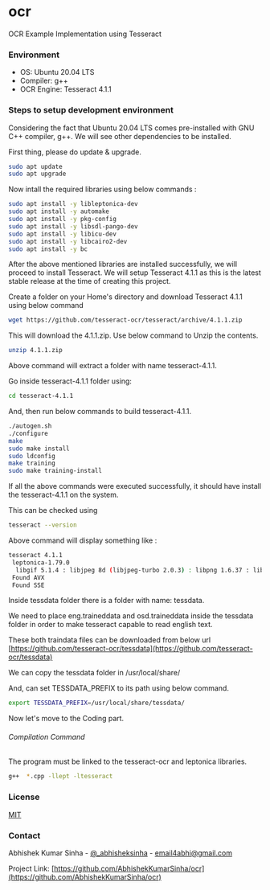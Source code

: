 # ocr
OCR Example Implementation using Tesseract

### Environment
- OS: Ubuntu 20.04 LTS
- Compiler: g++
- OCR Engine: Tesseract 4.1.1

### Steps to setup development environment

Considering the fact that Ubuntu 20.04 LTS comes pre-installed with GNU C++ compiler, g++. We will see other dependencies to be installed.

First thing, please do update & upgrade.
```bash
sudo apt update
sudo apt upgrade
```

Now intall the required libraries using below commands :
```bash
sudo apt install -y libleptonica-dev
sudo apt install -y automake
sudo apt install -y pkg-config
sudo apt install -y libsdl-pango-dev
sudo apt install -y libicu-dev
sudo apt install -y libcairo2-dev
sudo apt install -y bc
```
After the above mentioned libraries are installed successfully, we will proceed to install Tesseract.
We will setup Tesseract 4.1.1 as this is the latest stable release at the time of creating this project.

Create a folder on your Home's directory and download Tesseract 4.1.1 using below command
```bash
wget https://github.com/tesseract-ocr/tesseract/archive/4.1.1.zip
```

This will download the 4.1.1.zip. Use below command to Unzip the contents.
```bash
unzip 4.1.1.zip
```
Above command will extract a folder with name tesseract-4.1.1.

Go inside tesseract-4.1.1 folder using:
```bash
cd tesseract-4.1.1
```
And, then run below commands to build tesseract-4.1.1.
```bash
./autogen.sh
./configure
make
sudo make install
sudo ldconfig
make training
sudo make training-install
```

If all the above commands were executed successfully, it should have install the tesseract-4.1.1 on the system.

This can be checked using
```bash
tesseract --version
```
Above command will display something like :
```bash
tesseract 4.1.1
 leptonica-1.79.0
  libgif 5.1.4 : libjpeg 8d (libjpeg-turbo 2.0.3) : libpng 1.6.37 : libtiff 4.1.0 : zlib 1.2.11 : libwebp 0.6.1 : libopenjp2 2.3.1
 Found AVX
 Found SSE
```
Inside tessdata folder there is a folder with name: tessdata.

We need to place eng.traineddata and osd.traineddata inside the tessdata folder in order to make tesseract capable to read english text.

These both traindata files can be downloaded from below url 
[https://github.com/tesseract-ocr/tessdata](https://github.com/tesseract-ocr/tessdata)


We can copy the tessdata folder in /usr/local/share/

And, can set TESSDATA_PREFIX to its path using below command.
```bash
export TESSDATA_PREFIX=/usr/local/share/tessdata/
```

Now let's move to the Coding part.



###### Compilation Command

The program must be linked to the tesseract-ocr and leptonica libraries.

```bash
g++  *.cpp -llept -ltesseract
```


### License
[MIT](https://choosealicense.com/licenses/mit/)

<!-- CONTACT -->
### Contact

Abhishek Kumar Sinha - [@_abhisheksinha](https://twitter.com/_abhisheksinha) - email4abhi@gmail.com

Project Link: [https://github.com/AbhishekKumarSinha/ocr](https://github.com/AbhishekKumarSinha/ocr)
